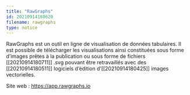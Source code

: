 ```yaml
---
title: "RawGraphs"
id: 20210914180620
filename: rawgraphs
type: notice
---
```


RawGraphs est un outil en ligne de visualisation de données tabulaires. Il est possible de télécharger les visualisations ainsi constituées sous forme d’images prêtes à la publication ou sous forme de fichiers [[20210914180711]] .svg pouvant être retravaillés avec des [[20210914180511]] logiciels d’édition d’[[20210914180425]] images vectorielles.

Site web : <https://app.rawgraphs.io>

